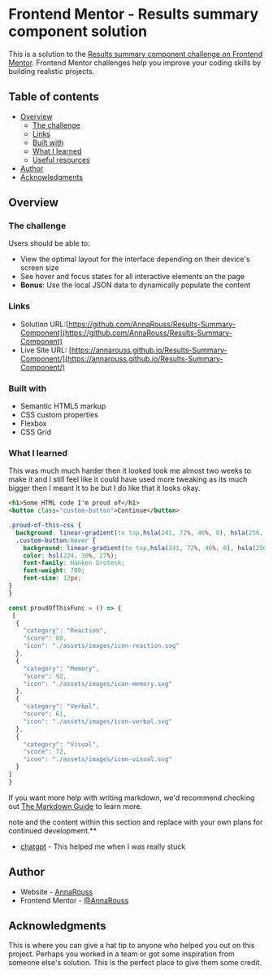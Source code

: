 # Frontend Mentor - Results summary component solution

This is a solution to the [Results summary component challenge on Frontend Mentor](https://www.frontendmentor.io/challenges/results-summary-component-CE_K6s0maV). Frontend Mentor challenges help you improve your coding skills by building realistic projects. 

## Table of contents

- [Overview](#overview)
  - [The challenge](#the-challenge)
  - [Links](#links)
  - [Built with](#built-with)
  - [What I learned](#what-i-learned)
  - [Useful resources](#useful-resources)
- [Author](#author)
- [Acknowledgments](#acknowledgments)



## Overview

### The challenge

Users should be able to:

- View the optimal layout for the interface depending on their device's screen size
- See hover and focus states for all interactive elements on the page
- **Bonus**: Use the local JSON data to dynamically populate the content




### Links

- Solution URL:[https://github.com/AnnaRouss/Results-Summary-Component](https://github.com/AnnaRouss/Results-Summary-Component)
- Live Site URL: [https://annarouss.github.io/Results-Summary-Component/](https://annarouss.github.io/Results-Summary-Component/)



### Built with

- Semantic HTML5 markup
- CSS custom properties
- Flexbox
- CSS Grid



### What I learned

This was much much harder then it looked took me almost two weeks to make it and I still feel like it could have used more tweaking as its much bigger then I meant it to be but I do like that it looks okay.

```html
<h1>Some HTML code I'm proud of</h1>
<button class="custom-button">Continue</button>
```
```css
.proud-of-this-css {
  background: linear-gradient(to top,hsla(241, 72%, 46%, 0), hsla(256, 72%, 46%, 1));
  .custom-button:hover {
    background: linear-gradient(to top,hsla(241, 72%, 46%, 0), hsla(256, 72%, 46%, 1));
    color: hsl(224, 30%, 27%);
    font-family: Hanken Grotesk;
    font-weight: 700;
    font-size: 12px;
}
}
```
```js
const proudOfThisFunc = () => {
 [
  {
    "category": "Reaction",
    "score": 80,
    "icon": "./assets/images/icon-reaction.svg"
  },
  {
    "category": "Memory",
    "score": 92,
    "icon": "./assets/images/icon-memory.svg"
  },
  {
    "category": "Verbal",
    "score": 61,
    "icon": "./assets/images/icon-verbal.svg"
  },
  {
    "category": "Visual",
    "score": 72,
    "icon": "./assets/images/icon-visual.svg"
  }
]
}
```

If you want more help with writing markdown, we'd recommend checking out [The Markdown Guide](https://www.markdownguide.org/) to learn more.

 note and the content within this section and replace with your own plans for continued development.**


- [chatgpt](https://chatgpt.com/) - This helped me when I was really stuck




## Author

- Website - [AnnaRouss](https://github.com/AnnaRouss)
- Frontend Mentor - [@AnnaRouss](https://www.frontendmentor.io/profile/AnnaRouss)


## Acknowledgments

This is where you can give a hat tip to anyone who helped you out on this project. Perhaps you worked in a team or got some inspiration from someone else's solution. This is the perfect place to give them some credit.

